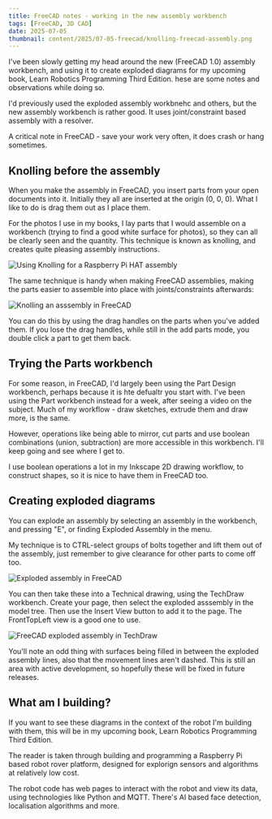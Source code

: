 ```yaml
---
title: FreeCAD notes - working in the new assembly workbench
tags: [FreeCAD, 3D CAD]
date: 2025-07-05
thumbnail: content/2025/07-05-freecad/knolling-freecad-assembly.png
---
```

I've been slowly getting my head around the new (FreeCAD 1.0) assembly workbench, and using it to create exploded diagrams for my upcoming book, Learn Robotics Programming Third Edition. 
hese are some notes and observations while doing so.

I'd previously used the exploded assembly workbnehc and others, but the new assembly workbench is rather good.
It uses joint/constraint based assembly with a resolver.

A critical note in FreeCAD - save your work very often, it does crash or hang sometimes.

## Knolling before the assembly

When you make the assembly in FreeCAD, you insert parts from your open documents into it.
Initially they all are inserted at the origin (0, 0, 0).
What I like to do is drag them out as I place them.

For the photos I use in my books, I lay parts that I would assemble on a workbench (trying to find a good white surface for photos), so they can all be clearly seen and the quantity.
This technique is known as knolling, and creates quite pleasing assembly instructions.

![Using Knolling for a Raspberry Pi HAT assembly](/2025/07-05-freecad/knolling-raspberrry-pi-hat-assembly.png)

The same technique is handy when making FreeCAD assemblies, making the parts easier to assemble into place with joints/constraints afterwards:

![Knolling an asssembly in FreeCAD](/2025/07-05-freecad/knolling-freecad-assembly.png)

You can do this by using the drag handles on the parts when you've added them.
If you lose the drag handles, while still in the add parts mode, you double click a part to get them back.

## Trying the Parts workbench

For some reason, in FreeCAD, I'd largely been using the Part Design workbench, perhaps because it is hte defualtr you start with.
I've been using the Part workbench instead for a week, after seeing a video on the subject.
Much of my workflow - draw sketches, extrude them and draw more, is the same.

However, operations like being able to mirror, cut parts and use boolean combinations (union, subtraction) are more accessible in this workbench.
I'll keep going and see where I get to.

I use boolean operations a lot in my Inkscape 2D drawing workflow, to construct shapes, so it is nice to have them in FreeCAD too.

## Creating exploded diagrams

You can explode an assembly by selecting an assembly in the workbench, and pressing "E", or finding Exploded Assembly in the menu.

My technique is to CTRL-select groups of bolts together and lift them out of the assembly, just remember to give clearance for other parts to come off too.

![Exploded assembly in FreeCAD](/2025/07-05-freecad/freecad-exploded-assembly.png)

You can then take these into a Technical drawing, using the TechDraw workbench.
Create your page, then select the exploded asssembly in the model tree.
Then use the Insert View button to add it to the page.
The FrontTopLeft view is a good one to use.

![FreeCAD exploded assembly in TechDraw](/2025/07-05-freecad/freecad-exploded-assembly-in-techdraw.png)

You'll note an odd thing with surfaces being filled in between the exploded assembly lines, also that the movement lines aren't dashed.
This is still an area with active development, so hopefully these will be fixed in future releases.

## What am I building?

If you want to see these diagrams in the context of the robot I'm building with them, this will be in my upcoming book, Learn Robotics Programming Third Edition.

The reader is taken through building and programming a Raspberry Pi based robot rover platform, designed for explorign sensors and algorithms at relatively low cost.

The robot code has web pages to interact with the robot and view its data, using technologies like Python and MQTT.
There's AI based face detection, localisation algorithms and more.
